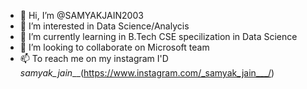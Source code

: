 - 👋 Hi, I’m @SAMYAKJAIN2003
- 👀 I’m interested in Data Science/Analycis
- 🌱 I’m currently learning in B.Tech CSE specilization in Data Science
- 💞️ I’m looking to collaborate on Microsoft team
- 📫 To reach me on my instagram I'D _samyak_jain___(https://www.instagram.com/_samyak_jain___/)

<!---
SAMYAKJAIN2003/SAMYAKJAIN2003 is a ✨ special ✨ repository because its `README.md` (this file) appears on your GitHub profile.
You can click the Preview link to take a look at your changes.
--->
